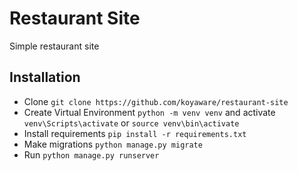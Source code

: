 # Restaurant Site
Simple restaurant site

## Installation
* Clone `git clone https://github.com/koyaware/restaurant-site`
* Create Virtual Environment `python -m venv venv` and activate `venv\Scripts\activate` or `source venv\bin\activate`
* Install requirements `pip install -r requirements.txt`
* Make migrations `python manage.py migrate`
* Run `python manage.py runserver`